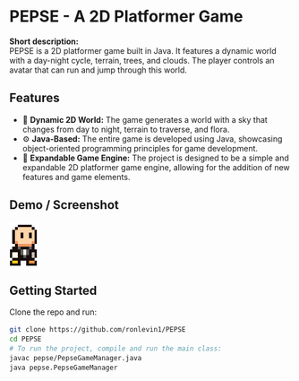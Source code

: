 # PEPSE - A 2D Platformer Game

**Short description:**  
PEPSE is a 2D platformer game built in Java. It features a dynamic world with a day-night cycle, terrain, trees, and clouds. The player controls an avatar that can run and jump through this world.

## Features
- 🔧 **Dynamic 2D World:** The game generates a world with a sky that changes from day to night, terrain to traverse, and flora.
- ⚙️ **Java-Based:** The entire game is developed using Java, showcasing object-oriented programming principles for game development.
- 🎯 **Expandable Game Engine:** The project is designed to be a simple and expandable 2D platformer game engine, allowing for the addition of new features and game elements.

## Demo / Screenshot
![Game Screenshot](assets/idle_0.png)

## Getting Started
Clone the repo and run:

```bash
git clone https://github.com/ronlevin1/PEPSE
cd PEPSE
# To run the project, compile and run the main class:
javac pepse/PepseGameManager.java
java pepse.PepseGameManager
```
